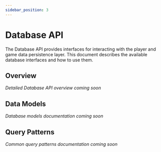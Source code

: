 ```yaml
---
sidebar_position: 3
---
```


# Database API

The Database API provides interfaces for interacting with the player and game data persistence layer. This document describes the available database interfaces and how to use them.

## Overview

*Detailed Database API overview coming soon*

## Data Models

*Database models documentation coming soon*

## Query Patterns

*Common query patterns documentation coming soon* 